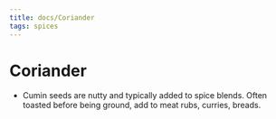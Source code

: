 ```yaml
---
title: docs/Coriander
tags: spices
---
```


# Coriander
- Cumin seeds are nutty and typically added to spice blends. Often toasted before being ground, add to meat rubs, curries, breads.